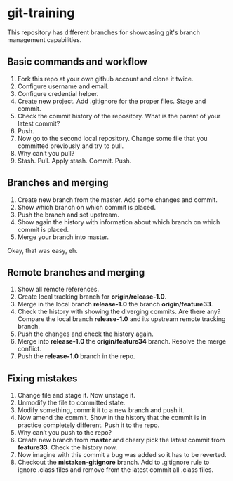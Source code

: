 # git-training
This repository has different branches for showcasing git's branch management capabilities.

## Basic commands and workflow

1. Fork this repo at your own github account and clone it twice.
2. Configure username and email.
3. Configure credential helper.
4. Create new project. Add .gitignore for the proper files. Stage and commit.
5. Check the commit history of the repository. What is the parent of your latest commit?
6. Push.
7. Now go to the second local repository. Change some file that you committed previously and try to pull.
8. Why can’t you pull?
9. Stash. Pull. Apply stash. Commit. Push.

## Branches and merging

1. Create new branch from the master. Add some changes and commit.
2. Show which branch on which commit is placed.
3. Push the branch and set upstream.
4. Show again the history with information about which branch on which commit is placed.
5. Merge your branch into master.

Okay, that was easy, eh.


## Remote branches and merging

1. Show all remote references.
2. Create local tracking branch for **origin/release-1.0**.
3. Merge in the local branch **release-1.0** the branch **origin/feature33**.
4. Check the history with showing the diverging commits. Are there any? Compare the local branch **release-1.0** and its upstream remote tracking branch.
5. Push the changes and check the history again.
6. Merge into **release-1.0** the **origin/feature34** branch. Resolve the merge conflict.
7. Push the **release-1.0** branch in the repo.

## Fixing mistakes
1. Change file and stage it. Now unstage it.
2. Unmodify the file to committed state.
3. Modify something, commit it to a new branch and push it.
4. Now amend the commit. Show in the history that the commit is in practice completely different. Push it to the repo.
5. Why can’t you push to the repo?
6. Create new branch from **master** and cherry pick the latest commit from **feature33**. Check the history now.
7. Now imagine with this commit a bug was added so it has to be reverted.
8. Checkout the **mistaken-gitignore** branch. Add to .gitignore rule to ignore .class files and remove from the latest commit all .class files.

